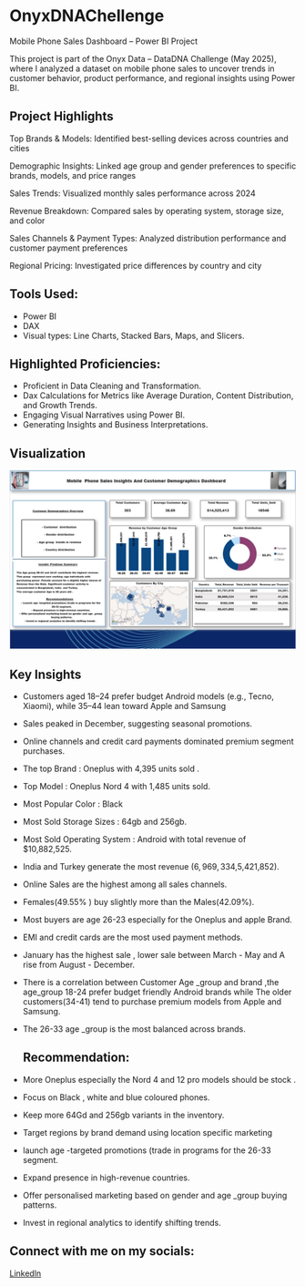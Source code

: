#  OnyxDNAChellenge
Mobile Phone Sales Dashboard – Power BI Project

This project is part of the Onyx Data – DataDNA Challenge (May 2025), where I analyzed a dataset on mobile phone sales to uncover trends in customer behavior, product performance, and regional insights using Power BI.

##  Project Highlights

Top Brands & Models: Identified best-selling devices across countries and cities

Demographic Insights: Linked age group and gender preferences to specific brands, models, and price ranges

Sales Trends: Visualized monthly sales performance across 2024

Revenue Breakdown: Compared sales by operating system, storage size, and color

Sales Channels & Payment Types: Analyzed distribution performance and customer payment preferences

Regional Pricing: Investigated price differences by country and city


## Tools Used:
- Power BI
- DAX
- Visual types: Line Charts, Stacked Bars,  Maps, and Slicers.

##  Highlighted Proficiencies:
- Proficient in Data Cleaning and Transformation.
- Dax Calculations for Metrics like Average Duration, Content Distribution, and Growth Trends.
- Engaging Visual Narratives using Power BI.
- Generating Insights and Business Interpretations.

## Visualization
![](https://github.com/yvetteliberty/OnyxDNAChellenge/blob/main/page1.jpg)


## Key Insights

- Customers aged 18–24 prefer budget Android models (e.g., Tecno, Xiaomi), while 35–44 lean toward Apple and Samsung
- Sales peaked in December, suggesting seasonal promotions.
- Online channels and credit card payments dominated premium segment purchases.
- The top Brand  :  Oneplus with 4,395 units sold .
- Top Model :   Oneplus Nord 4 with 1,485 units sold.
-  Most  Popular  Color :     Black
-  Most Sold Storage Sizes :  64gb and 256gb.
- Most Sold Operating System : Android with total revenue of $10,882,525.
- India and Turkey generate the most revenue  ($6,969,334,$5,421,852).
- Online Sales are the highest among all sales channels.
- Females(49.55% ) buy slightly more than the Males(42.09%).
- Most buyers are age 26-23 especially for the Oneplus and apple Brand.
- EMI and credit cards are the most used payment methods.
- January has the highest sale ,  lower sale between March - May and A rise from August - December.
- There is a correlation between Customer Age _group  and brand ,the age_group 18-24 prefer budget  friendly Android brands while 
The older customers(34-41) tend to purchase premium models from Apple and Samsung.
- The 26-33 age _group  is the most balanced  across brands.

  ##  Recommendation:
- More Oneplus  especially  the Nord 4 and 12 pro models should be stock .
- Focus on Black , white and blue coloured phones.
- Keep more 64Gd and 256gb variants in the inventory.
- Target regions by brand demand  using location specific marketing
- launch age -targeted promotions (trade in programs for the 26-33 segment.
- Expand presence in high-revenue countries.
- Offer personalised marketing based on gender and age _group buying patterns.
- Invest in regional analytics to identify shifting trends.

## Connect with me on my socials:
[Linkedln](www.linkedin.com/in/yvettemefendja)
  
